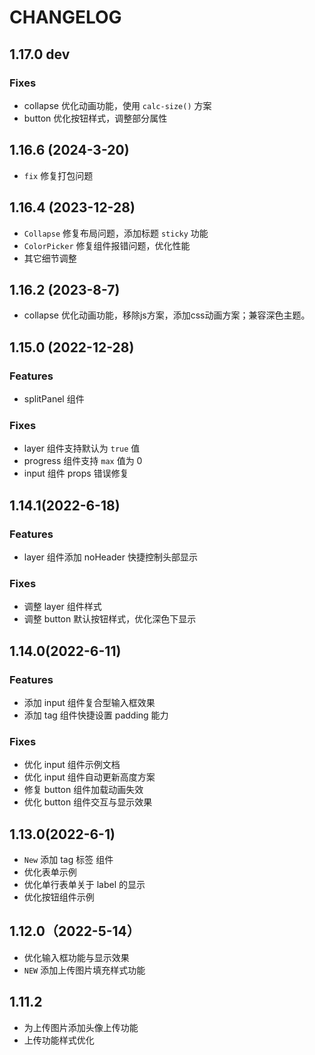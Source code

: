 # CHANGELOG

## 1.17.0 dev

### Fixes

- collapse 优化动画功能，使用 `calc-size()` 方案
- button 优化按钮样式，调整部分属性

## 1.16.6 (2024-3-20)

- `fix` 修复打包问题

## 1.16.4 (2023-12-28)

- `Collapse` 修复布局问题，添加标题 `sticky` 功能
- `ColorPicker` 修复组件报错问题，优化性能
- 其它细节调整

## 1.16.2 (2023-8-7)

- collapse 优化动画功能，移除js方案，添加css动画方案；兼容深色主题。

## 1.15.0 (2022-12-28)

### Features

- splitPanel 组件

### Fixes

- layer 组件支持默认为 `true` 值
- progress 组件支持 `max` 值为 0
- input 组件 props 错误修复

## 1.14.1(2022-6-18)

### Features

- layer 组件添加 noHeader 快捷控制头部显示

### Fixes

- 调整 layer 组件样式
- 调整 button 默认按钮样式，优化深色下显示

## 1.14.0(2022-6-11)

### Features

- 添加 input 组件复合型输入框效果
- 添加 tag 组件快捷设置 padding 能力

### Fixes

- 优化 input 组件示例文档
- 优化 input 组件自动更新高度方案
- 修复 button 组件加载动画失效
- 优化 button 组件交互与显示效果

## 1.13.0(2022-6-1)

- `New` 添加 tag 标签 组件
- 优化表单示例
- 优化单行表单关于 label 的显示
- 优化按钮组件示例

## 1.12.0（2022-5-14）

- 优化输入框功能与显示效果
- `NEW` 添加上传图片填充样式功能

## 1.11.2

- 为上传图片添加头像上传功能
- 上传功能样式优化

